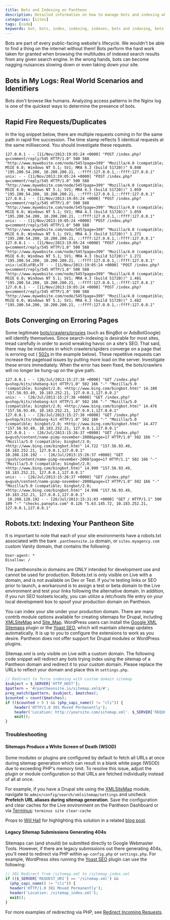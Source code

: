 ```yaml
---
title: Bots and Indexing on Pantheon
description: Detailed information on how to manage bots and indexing while avoiding performance degradation on your Pantheon WordPress or Drupal site.
categories: [sites]
tags: [code]
keywords: bot, bots, index, indexing, indexes, bots and indexing, bots and indexes, duplicate request, rapid fire, rapid fire requests, bot error, bots converging on error pages, bots on erroring pages
---
```

Bots are part of every public-facing website's lifecycle. We wouldn't be able to find a thing on the internet without them! Bots perform the hard work taken for granted when browsing the multitudes of indexed search results from any given search engine. In the wrong hands, bots can become nagging nuisances slowing down or even taking down your site.

## Bots in My Logs: Real World Scenarios and Identifiers

Bots don't browse like humans. Analyzing access patterns in the Nginx log is one of the quickest ways to determine the presence of bots.

## Rapid Fire Requests/Duplicates

In the log snippet below, there are multiple requests coming in for the same path in rapid fire succession. The time stamp reflects 5 identical requests at the same millisecond. You should investigate these requests.

    127.0.0.1 - - [11/Nov/2013:19:05:24 +0000] "POST /index.php?q=comment/reply/545 HTTP/1.0" 500 588 "http://www.mywebsite.com/node/545?page=399" "Mozilla/4.0 (compatible; MSIE 6.0; Windows NT 5.1; SV1; MRA 4.3 (build 51720))" 0.848 "195.200.54.200, 10.200.200.21, ::ffff:127.0.0.1,::ffff:127.0.0.1"
    unix: - - [11/Nov/2013:19:05:24 +0000] "POST /index.php?q=comment/reply/545 HTTP/1.0" 500 588 "http://www.mywebsite.com/node/545?page=399" "Mozilla/4.0 (compatible; MSIE 6.0; Windows NT 5.1; SV1; MRA 4.3 (build 51720))" 1.059 "195.200.54.200, 10.200.200.21, ::ffff:127.0.0.1,::ffff:127.0.0.1"
    127.0.0.1 - - [11/Nov/2013:19:05:24 +0000] "POST /index.php?q=comment/reply/545 HTTP/1.0" 500 588 "http://www.mywebsite.com/node/545?page=399" "Mozilla/4.0 (compatible; MSIE 6.0; Windows NT 5.1; SV1; MRA 4.3 (build 51720))" 1.059 "195.200.54.200, 10.200.200.21, ::ffff:127.0.0.1,::ffff:127.0.0.1"
    unix: - - [11/Nov/2013:19:05:24 +0000] "POST /index.php?q=comment/reply/545 HTTP/1.0" 500 588 "http://www.mywebsite.com/node/545?page=399" "Mozilla/4.0 (compatible; MSIE 6.0; Windows NT 5.1; SV1; MRA 4.3 (build 51720))" 1.271 "195.200.54.200, 10.200.200.21, ::ffff:127.0.0.1,::ffff:127.0.0.1"
    127.0.0.1 - - [11/Nov/2013:19:05:24 +0000] "POST /index.php?q=comment/reply/545 HTTP/1.0" 500 588 "http://www.mywebsite.com/node/545?page=399" "Mozilla/4.0 (compatible; MSIE 6.0; Windows NT 5.1; SV1; MRA 4.3 (build 51720))" 1.271 "195.200.54.200, 10.200.200.21, ::ffff:127.0.0.1,::ffff:127.0.0.1"
    unix:\xC8\xFB\x7F - - [11/Nov/2013:19:05:24 +0000] "POST /index.php?q=comment/reply/545 HTTP/1.0" 500 588 "http://www.mywebsite.com/node/545?page=399" "Mozilla/4.0 (compatible; MSIE 6.0; Windows NT 5.1; SV1; MRA 4.3 (build 51720))" 1.481 "195.200.54.200, 10.200.200.21, ::ffff:127.0.0.1,::ffff:127.0.0.1"
    127.0.0.1 - - [11/Nov/2013:19:05:24 +0000] "POST /index.php?q=comment/reply/545 HTTP/1.0" 500 588 "http://www.mywebsite.com/node/545?page=399" "Mozilla/4.0 (compatible; MSIE 6.0; Windows NT 5.1; SV1; MRA 4.3 (build 51720))" 1.482 "195.200.54.200, 10.200.200.21, ::ffff:127.0.0.1,::ffff:127.0.0.1"

## Bots Converging on Erroring Pages

Some legitimate [bots/crawlers/proxies](http://www.httpuseragent.org/list/) (such as BingBot or AdsBotGoogle) will identify themselves. Since search-indexing is desirable for most sites, tread carefully in order to avoid wreaking havoc on a site's SEO. That said, there may be instances in which crawlers/spiders converge on a page that is erroring out ( [502s](/docs/errors-and-server-responses) in the example below). These repetitive requests can increase the pageload issues by putting more load on the server. Investigate these errors immediately. When the error has been fixed, the bots/crawlers will no longer be hung-up on the give path.

    127.0.0.1 - - [26/Jul/2013:15:27:38 +0000] "GET /index.php?q=shop/kits/shebang-kit HTTP/1.0" 502 166 "-" "Mozilla/5.0 (compatible; bingbot/2.0; +http://www.bing.com/bingbot.htm)" 14.188 "157.56.93.49, 10.183.252.21, 127.0.0.1,127.0.0.1"
    unix: - - [26/Jul/2013:15:27:38 +0000] "GET /index.php?q=shop/kits/shebang-kit HTTP/1.0" 502 166 "-" "Mozilla/5.0 (compatible; bingbot/2.0; +http://www.bing.com/bingbot.htm)" 14.476 "157.56.93.49, 10.183.252.21, 127.0.0.1,127.0.0.1"
    127.0.0.1 - - [26/Jul/2013:15:27:38 +0000] "GET /index.php?q=shop/kits/shebang-kit HTTP/1.0" 502 166 "-" "Mozilla/5.0 (compatible; bingbot/2.0; +http://www.bing.com/bingbot.htm)" 14.477 "157.56.93.49, 10.183.252.21, 127.0.0.1,127.0.0.1"
    127.0.0.1 - - [26/Jul/2013:15:26:37 +0000] "GET /index.php?q=gush/content/name-pimp-november-2008&page=17 HTTP/1.0" 502 166 "-" "Mozilla/5.0 (compatible; bingbot/2.0; +http://www.bing.com/bingbot.htm)" 14.722 "157.56.93.49, 10.183.252.21, 127.0.0.1,127.0.0.1"
    10.208.128.192 - - [26/Jul/2013:15:26:37 +0000] "GET /gush/content/name-pimp-november-2008?page=17 HTTP/1.1" 502 166 "-" "Mozilla/5.0 (compatible; bingbot/2.0; +http://www.bing.com/bingbot.htm)" 14.999 "157.56.93.49, 10.183.252.21, 127.0.0.1,127.0.0.1"
    unix: - - [26/Jul/2013:15:26:37 +0000] "GET /index.php?q=gush/content/name-pimp-november-2008&page=17 HTTP/1.0" 502 166 "-" "Mozilla/5.0 (compatible; bingbot/2.0; +http://www.bing.com/bingbot.htm)" 14.998 "157.56.93.49, 10.183.252.21, 127.0.0.1,127.0.0.1"
     10.208.128.192 - - [26/Jul/2013:15:31:03 +0000] "GET / HTTP/1.1" 500 109 "-" "checks.panopta.com" 0.126 "5.63.145.72, 10.183.252.21, 127.0.0.1,127.0.0.1"

## Robots.txt: Indexing Your Pantheon Site

It is important to note that each of your site environments have a robots.txt associated with the bare `.pantheonsite.io` domain, or `sites.myagency.com` custom Vanity domain, that contains the following:

```
User-agent: *
Disallow: /
```
The pantheonsite.io domains are ONLY intended for development use and cannot be used for production. Robots.txt is only visible on Live with a domain, and is not available on Dev or Test. If you're testing links or SEO prior to launch, a workaround is to assign a test or beta domain to the Live environment and test your links following the alternative domain. In addition, if you run SEO toolsets locally, you can utilize a /etc/hosts file entry on your local development box to spoof your production domain on Pantheon.

You can index your site under your production domain. There are many contrib module options available for creating sitemaps for Drupal, including [XMLSiteMap](https://drupal.org/project/xmlsitemap) and [Site_Map](https://drupal.org/project/site_map). WordPress users can install the [Google XML Sitemaps](http://wpcrux.com/collectives/wordpress-xml-sitemap-plugins/) plugin or the [Yoast SEO](https://wordpress.org/plugins/wordpress-seo/), which will maintain sitemap updates automatically. It is up to you to configure the extensions to work as you desire. Pantheon does not offer support for Drupal modules or WordPress plugins.

Sitemap.xml is only visible on Live with a custom domain. The following code snippet will redirect any bots trying index using the sitemap of a Pantheon domain and redirect it to your custom domain. Please replace the URLs to reflect your domain and place this in `settings.php`.

```php
// Redirect to force indexing with custom domain sitemap
$subject = $_SERVER['HTTP_HOST'];
$pattern = '#/pantheonsite.io/sitemap.xml$/#';
preg_match($pattern, $subject, $matches);
$counted = count($matches);
if (($counted > 0 ) && (php_sapi_name() != "cli")) {
    header('HTTP/1.0 301 Moved Permanently');
    header('Location: http://yoursite.com/sitemap.xml'. $_SERVER['REQUEST_URI']);
    exit();
}
```

### Troubleshooting

#### Sitemaps Produce a White Screen of Death (WSOD)
Some modules or plugins are configured by default to fetch all URLs at once during sitemap generation which can result in a blank white page (WSOD) due to exceeding PHP's memory limit. To resolve this issue, adjust the plugin or module configuration so that URLs are fetched individually instead of all at once.

For example, if you have a Drupal site using the [XMLSiteMap](https://drupal.org/project/xmlsitemap) module, navigate to `admin/config/search/xmlsitemap/settings` and uncheck **Prefetch URL aliases during sitemap generation**. Save the configuration and clear caches for the Live environment on the Pantheon Dashboard or via [Terminus](/docs/terminus): `terminus site clear-cache`

Props to [Will Hall](https://twitter.com/HN_Will) for highlighting this solution in a related [blog post](http://www.willhallonline.co.uk/blog/get-xml-sitemaps-working-pantheon).

#### Legacy Sitemap Submissions Generating 404s
Sitemaps can (and should) be submitted directly to Google Webmaster Tools. However, if there are legacy submissions out there generating 404s, you'll need to redirect via PHP within `wp-config.php` or `settings.php`. For example, WordPress sites running the [Yoast SEO](https://wordpress.org/plugins/wordpress-seo/) plugin can use the following:

```php
// 301 Redirect from /sitemap.xml to /sitemap_index.xml
if (($_SERVER['REQUEST_URI'] == '/sitemap.xml') &&
  (php_sapi_name() != "cli")) {
  header('HTTP/1.0 301 Moved Permanently');
  header('Location: /sitemap_index.xml');
  exit();
}
```

For more examples of redirecting via PHP, see [Redirect Incoming Requests](/docs/redirects).
